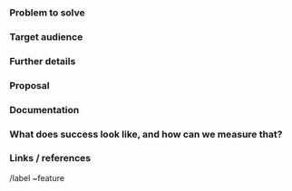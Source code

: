 ### Problem to solve

<!-- What problem do we solve? -->

### Target audience

<!-- For whom are we doing this? Include either a persona from https://design.gitlab.com/getting-started/personas or define a specific company role. e.a. "Release Manager" or "Security Analyst".
Use the persona labels as well https://gitlab.com/groups/gitlab-org/-/labels?utf8=%E2%9C%93&subscribed=&search=persona%3A -->

### Further details

<!-- Include use cases, benefits, and/or goals (contributes to our vision?) -->

### Proposal

<!-- How are we going to solve the problem? Try to include the user journey! https://about.gitlab.com/handbook/journeys/#user-journey -->

### Documentation

<!-- What doc pages need to be created or updated across user, admin, and API docs?
What concepts, procedures, or information is needed in each area? Is there an 'old way' to deprecate in docs?

Product managers:
* By the kickoff, finalize the answers to the bullets above, and also:
  * When applicable, specify a new or updated feature name, description, benefits,
    and use cases, which may all be used in the documentation or features.yml.
  * Specify which use cases or scenarios would benefit from a set of instructions or a guide,
    whether unique to a single use case or flexible enough to cover multiple use cases. -->

### What does success look like, and how can we measure that?

<!-- Define both the success metrics and acceptance criteria. Note that success metrics indicate the desired business outcomes, while acceptance criteria indicate when the solution is working correctly. If there is no way to measure success, link to an issue that will implement a way to measure this. -->

### Links / references

/label ~feature
